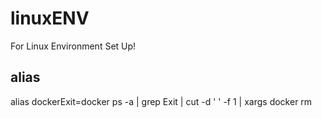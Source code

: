 # linuxENV
For Linux Environment Set Up!

## alias
alias dockerExit=docker ps -a | grep Exit | cut -d ' ' -f 1 | xargs docker rm
